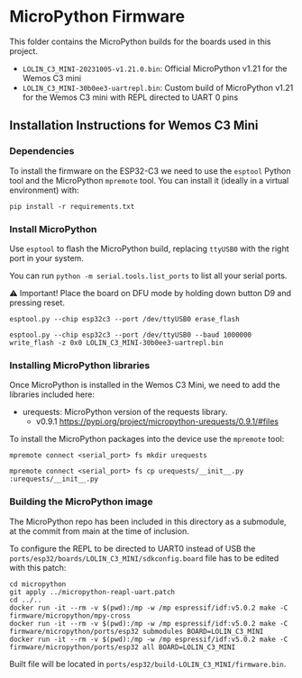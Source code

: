 # MicroPython Firmware

This folder contains the MicroPython builds for the boards used in this
project.

- `LOLIN_C3_MINI-20231005-v1.21.0.bin`: Official MicroPython v1.21 for the
  Wemos C3 mini
- `LOLIN_C3_MINI-30b0ee3-uartrepl.bin`: Custom build of MicroPython v1.21
  for the Wemos C3 mini with REPL directed to UART 0 pins


## Installation Instructions for Wemos C3 Mini

### Dependencies

To install the firmware on the ESP32-C3 we need to use the `esptool` Python
tool and the MicroPython `mpremote` tool.
You can install it (ideally in a virtual environment) with:

```
pip install -r requirements.txt
```

### Install MicroPython

Use `esptool` to flash the MicroPython build, replacing `ttyUSB0` with
the right port in your system.

You can run `python -m serial.tools.list_ports` to list all your serial ports.

⚠️ Important! Place the board on DFU mode by holding down button D9 and pressing
reset.

```
esptool.py --chip esp32c3 --port /dev/ttyUSB0 erase_flash
```
```
esptool.py --chip esp32c3 --port /dev/ttyUSB0 --baud 1000000 write_flash -z 0x0 LOLIN_C3_MINI-30b0ee3-uartrepl.bin
```

### Installing MicroPython libraries

Once MicroPython is installed in the Wemos C3 Mini, we need to add the
libraries included here:

- urequests: MicroPython version of the requests library.
    - v0.9.1 https://pypi.org/project/micropython-urequests/0.9.1/#files

To install the MicroPython packages into the device use the `mpremote` tool:

```
mpremote connect <serial_port> fs mkdir urequests
```
```
mpremote connect <serial_port> fs cp urequests/__init__.py :urequests/__init__.py
```

### Building the MicroPython image

The MicroPython repo has been included in this directory as a submodule,
at the commit from main at the time of inclusion.

To configure the REPL to be directed to UART0 instead of USB the
`ports/esp32/boards/LOLIN_C3_MINI/sdkconfig.board` file has to be edited
with this patch:

```
cd micropython
git apply ../micropython-reapl-uart.patch
cd ../..
docker run -it --rm -v $(pwd):/mp -w /mp espressif/idf:v5.0.2 make -C firmware/micropython/mpy-cross
docker run -it --rm -v $(pwd):/mp -w /mp espressif/idf:v5.0.2 make -C firmware/micropython/ports/esp32 submodules BOARD=LOLIN_C3_MINI
docker run -it --rm -v $(pwd):/mp -w /mp espressif/idf:v5.0.2 make -C firmware/micropython/ports/esp32 all BOARD=LOLIN_C3_MINI
```

Built file will be located in `ports/esp32/build-LOLIN_C3_MINI/firmware.bin`.
